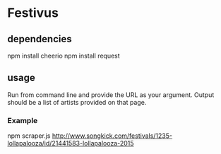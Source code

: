 # Festivus
## dependencies
npm install cheerio
npm install request

## usage
Run from command line and provide the URL as your argument. Output should be a list of artists provided on that page.

### Example
npm scraper.js http://www.songkick.com/festivals/1235-lollapalooza/id/21441583-lollapalooza-2015
